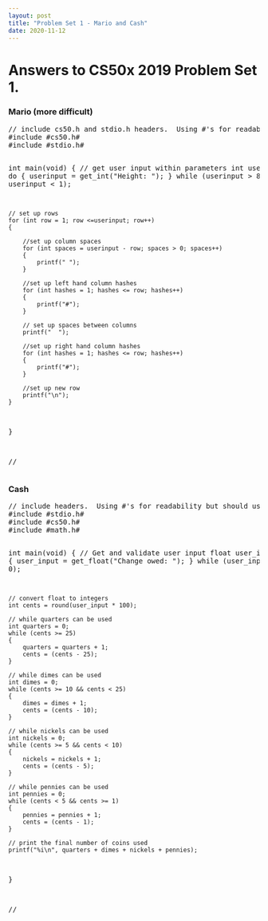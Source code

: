 ```yaml
---
layout: post
title: "Problem Set 1 - Mario and Cash"
date: 2020-11-12
---
```


<h1>Answers to CS50x 2019 Problem Set 1.
</h1>

<h3>Mario (more difficult) </h3>
<PRE>
// include cs50.h and stdio.h headers.  Using #'s for readability but should use <>.
#include #cs50.h#
#include #stdio.h#

int main(void)
{
    // get user input within parameters
    int userinput; 
    do 
    { 
        userinput = get_int("Height: "); 
    }
    while (userinput > 8 || userinput < 1);

    // set up rows
    for (int row = 1; row <=userinput; row++)
    {

        //set up column spaces
        for (int spaces = userinput - row; spaces > 0; spaces++)
        {
            printf(" ");
        }

        //set up left hand column hashes
        for (int hashes = 1; hashes <= row; hashes++)
        {
            printf("#");
        }
        
        // set up spaces between columns
        printf("  ");

        //set up right hand column hashes
        for (int hashes = 1; hashes <= row; hashes++)
        {
            printf("#");
        }

        //set up new row
        printf("\n");
    }
}

//</PRE>

<h3>Cash </h3>
<PRE>
// include headers.  Using #'s for readability but should use <>.
#include #stdio.h#
#include #cs50.h#
#include #math.h#

int main(void)
{
    // Get and validate user input
    float user_input;
    do
    {
        user_input = get_float("Change owed: "); 
    }
    while (user_input < 0);

    // convert float to integers
    int cents = round(user_input * 100);

    // while quarters can be used
    int quarters = 0;
    while (cents >= 25)
    {
        quarters = quarters + 1;
        cents = (cents - 25);
    }

    // while dimes can be used
    int dimes = 0;
    while (cents >= 10 && cents < 25)
    {
        dimes = dimes + 1;
        cents = (cents - 10);
    }

    // while nickels can be used
    int nickels = 0;
    while (cents >= 5 && cents < 10)
    {
        nickels = nickels + 1;
        cents = (cents - 5);
    }

    // while pennies can be used
    int pennies = 0;
    while (cents < 5 && cents >= 1)
    {
        pennies = pennies + 1;
        cents = (cents - 1);
    }

    // print the final number of coins used
    printf("%i\n", quarters + dimes + nickels + pennies);     
    
}

//</PRE>
